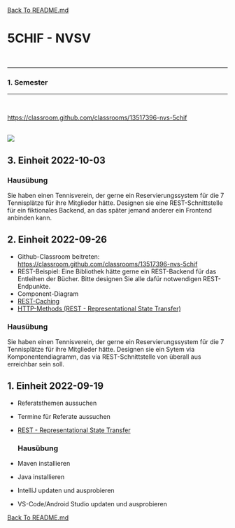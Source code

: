 [Back To README.md][back]

# 5CHIF - NVSV

<br>

----

### 1. Semester

----

<br>

https://classroom.github.com/classrooms/13517396-nvs-5chif

<br>

<img src="https://github.com/UnterrainerInformatik/htl/blob/master/img/5CHIF-Stundenplan.png" />

<br>

## 3. Einheit 2022-10-03

### Hausübung

Sie haben einen Tennisverein, der gerne ein Reservierungssystem für die 7 Tennisplätze für ihre Mitglieder hätte. Designen sie eine REST-Schnittstelle für ein fiktionales Backend, an das später jemand anderer ein Frontend anbinden kann.

## 2. Einheit 2022-09-26

* Github-Classroom beitreten:
  https://classroom.github.com/classrooms/13517396-nvs-5chif
* REST-Beispiel:
  Eine Bibliothek hätte gerne ein REST-Backend für das Entleihen der Bücher. Bitte designen Sie alle dafür notwendigen REST-Endpunkte.
* Component-Diagram
* [REST-Caching](https://github.com/UnterrainerInformatik/htl/blob/master/presentations/rest-caching.pdf)
* [HTTP-Methods (REST - Representational State Transfer)](https://github.com/UnterrainerInformatik/htl/blob/master/presentations/rest-intro.pdf)

### Hausübung

Sie haben einen Tennisverein, der gerne ein Reservierungssystem für die 7 Tennisplätze für ihre Mitglieder hätte. Designen sie ein Sytem via Komponentendiagramm, das via REST-Schnittstelle von überall aus erreichbar sein soll.

## 1. Einheit 2022-09-19

- Referatsthemen aussuchen
- Termine für Referate aussuchen

- [REST - Representational State Transfer](https://github.com/UnterrainerInformatik/htl/blob/master/presentations/rest-intro.pdf)

  ### Hausübung

- Maven installieren
- Java installieren
- IntelliJ updaten und ausprobieren
- VS-Code/Android Studio updaten und ausprobieren



[Back To README.md][back]

[back]: https://github.com/UnterrainerInformatik/htl

